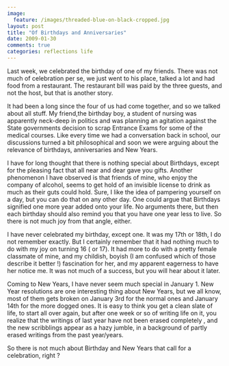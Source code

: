 ```yaml
---
image:
  feature: /images/threaded-blue-on-black-cropped.jpg
layout: post
title: "Of Birthdays and Anniversaries"
date: 2009-01-30
comments: true
categories: reflections life
---
```

Last week, we celebrated the birthday of one of my friends. There was not much of celebration per se, we just went to his place, talked a lot and had food from a restaurant. The restaurant bill was paid by the three guests, and not the host, but that is another story.

It had been a long since the four of us had come together, and so we talked about all stuff. My friend,the birthday boy, a student of nursing was apparently neck-deep in politics and was planning an agitation against the State governments decision to scrap Entrance Exams for some of the medical courses. Like every time we had a conversation back in school, our discussions turned a bit philosophical and soon we were arguing about the relevance of birthdays, anniversaries and New Years.

I have for long thought that there is nothing special about Birthdays, except for the pleasing fact that all near and dear gave you gifts. Another phenomenon I have observed is that friends of mine, who enjoy the company of alcohol, seems to get hold of an invisible license to drink as much as their guts could hold. Sure, I like the idea of pampering yourself on a day, but you can do that on any other day. One could argue that Birthdays signified one more year added onto your life. No arguments there, but then each birthday should also remind you that you have one year less to live. So there is not much joy from that angle, either.

I have never celebrated my birthday, except one. It was my 17th or 18th, I do not remember exactly. But I certainly remember that it had nothing much to do with my joy on turning 16 ( or 17). It had more to do with a pretty female classmate of mine, and my childish, boyish (I am confused which of those describe it better !) fascination for her, and my apparent eagerness to have her notice me. It was not much of a success, but you will hear about it later.

Coming to New Years, I have never seem much special in January 1. New Year resolutions are one interesting thing about New Years, but we all know, most of them gets broken on January 3rd for the normal ones and January 14th for the more dogged ones. It is easy to think you get a clean slate of life, to start all over again, but after one week or so of writing life on it, you realize that the writings of last year have not been erased completely , and the new scribblings appear as a hazy jumble, in a background of partly erased writings from the past year/years.

So there is not much about Birthday and New Years that call for a celebration, right ?
